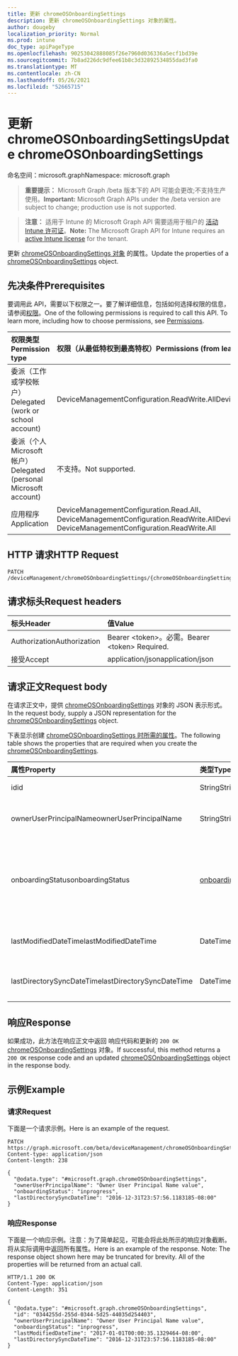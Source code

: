 ```yaml
---
title: 更新 chromeOSOnboardingSettings
description: 更新 chromeOSOnboardingSettings 对象的属性。
author: dougeby
localization_priority: Normal
ms.prod: intune
doc_type: apiPageType
ms.openlocfilehash: 90253042888085f26e7960d036336a5ecf1bd39e
ms.sourcegitcommit: 7b8ad226dc9dfee61b8c3d32892534855dad3fa0
ms.translationtype: MT
ms.contentlocale: zh-CN
ms.lasthandoff: 05/26/2021
ms.locfileid: "52665715"
---
```

# <a name="update-chromeosonboardingsettings"></a><span data-ttu-id="09bdf-103">更新 chromeOSOnboardingSettings</span><span class="sxs-lookup"><span data-stu-id="09bdf-103">Update chromeOSOnboardingSettings</span></span>

<span data-ttu-id="09bdf-104">命名空间：microsoft.graph</span><span class="sxs-lookup"><span data-stu-id="09bdf-104">Namespace: microsoft.graph</span></span>

> <span data-ttu-id="09bdf-105">**重要提示：** Microsoft Graph /beta 版本下的 API 可能会更改;不支持生产使用。</span><span class="sxs-lookup"><span data-stu-id="09bdf-105">**Important:** Microsoft Graph APIs under the /beta version are subject to change; production use is not supported.</span></span>

> <span data-ttu-id="09bdf-106">**注意：** 适用于 Intune 的 Microsoft Graph API 需要适用于租户的 [活动 Intune 许可证](https://go.microsoft.com/fwlink/?linkid=839381)。</span><span class="sxs-lookup"><span data-stu-id="09bdf-106">**Note:** The Microsoft Graph API for Intune requires an [active Intune license](https://go.microsoft.com/fwlink/?linkid=839381) for the tenant.</span></span>

<span data-ttu-id="09bdf-107">更新 [chromeOSOnboardingSettings 对象](../resources/intune-chromebooksync-chromeosonboardingsettings.md) 的属性。</span><span class="sxs-lookup"><span data-stu-id="09bdf-107">Update the properties of a [chromeOSOnboardingSettings](../resources/intune-chromebooksync-chromeosonboardingsettings.md) object.</span></span>

## <a name="prerequisites"></a><span data-ttu-id="09bdf-108">先决条件</span><span class="sxs-lookup"><span data-stu-id="09bdf-108">Prerequisites</span></span>
<span data-ttu-id="09bdf-p101">要调用此 API，需要以下权限之一。要了解详细信息，包括如何选择权限的信息，请参阅[权限](/graph/permissions-reference)。</span><span class="sxs-lookup"><span data-stu-id="09bdf-p101">One of the following permissions is required to call this API. To learn more, including how to choose permissions, see [Permissions](/graph/permissions-reference).</span></span>

|<span data-ttu-id="09bdf-111">权限类型</span><span class="sxs-lookup"><span data-stu-id="09bdf-111">Permission type</span></span>|<span data-ttu-id="09bdf-112">权限（从最低特权到最高特权）</span><span class="sxs-lookup"><span data-stu-id="09bdf-112">Permissions (from least to most privileged)</span></span>|
|:---|:---|
|<span data-ttu-id="09bdf-113">委派（工作或学校帐户）</span><span class="sxs-lookup"><span data-stu-id="09bdf-113">Delegated (work or school account)</span></span>|<span data-ttu-id="09bdf-114">DeviceManagementConfiguration.ReadWrite.All</span><span class="sxs-lookup"><span data-stu-id="09bdf-114">DeviceManagementConfiguration.ReadWrite.All</span></span>|
|<span data-ttu-id="09bdf-115">委派（个人 Microsoft 帐户）</span><span class="sxs-lookup"><span data-stu-id="09bdf-115">Delegated (personal Microsoft account)</span></span>|<span data-ttu-id="09bdf-116">不支持。</span><span class="sxs-lookup"><span data-stu-id="09bdf-116">Not supported.</span></span>|
|<span data-ttu-id="09bdf-117">应用程序</span><span class="sxs-lookup"><span data-stu-id="09bdf-117">Application</span></span>|<span data-ttu-id="09bdf-118">DeviceManagementConfiguration.Read.All、DeviceManagementConfiguration.ReadWrite.All</span><span class="sxs-lookup"><span data-stu-id="09bdf-118">DeviceManagementConfiguration.Read.All, DeviceManagementConfiguration.ReadWrite.All</span></span>|

## <a name="http-request"></a><span data-ttu-id="09bdf-119">HTTP 请求</span><span class="sxs-lookup"><span data-stu-id="09bdf-119">HTTP Request</span></span>
<!-- {
  "blockType": "ignored"
}
-->
``` http
PATCH /deviceManagement/chromeOSOnboardingSettings/{chromeOSOnboardingSettingsId}
```

## <a name="request-headers"></a><span data-ttu-id="09bdf-120">请求标头</span><span class="sxs-lookup"><span data-stu-id="09bdf-120">Request headers</span></span>
|<span data-ttu-id="09bdf-121">标头</span><span class="sxs-lookup"><span data-stu-id="09bdf-121">Header</span></span>|<span data-ttu-id="09bdf-122">值</span><span class="sxs-lookup"><span data-stu-id="09bdf-122">Value</span></span>|
|:---|:---|
|<span data-ttu-id="09bdf-123">Authorization</span><span class="sxs-lookup"><span data-stu-id="09bdf-123">Authorization</span></span>|<span data-ttu-id="09bdf-124">Bearer &lt;token&gt;。必需。</span><span class="sxs-lookup"><span data-stu-id="09bdf-124">Bearer &lt;token&gt; Required.</span></span>|
|<span data-ttu-id="09bdf-125">接受</span><span class="sxs-lookup"><span data-stu-id="09bdf-125">Accept</span></span>|<span data-ttu-id="09bdf-126">application/json</span><span class="sxs-lookup"><span data-stu-id="09bdf-126">application/json</span></span>|

## <a name="request-body"></a><span data-ttu-id="09bdf-127">请求正文</span><span class="sxs-lookup"><span data-stu-id="09bdf-127">Request body</span></span>
<span data-ttu-id="09bdf-128">在请求正文中，提供 [chromeOSOnboardingSettings](../resources/intune-chromebooksync-chromeosonboardingsettings.md) 对象的 JSON 表示形式。</span><span class="sxs-lookup"><span data-stu-id="09bdf-128">In the request body, supply a JSON representation for the [chromeOSOnboardingSettings](../resources/intune-chromebooksync-chromeosonboardingsettings.md) object.</span></span>

<span data-ttu-id="09bdf-129">下表显示创建 [chromeOSOnboardingSettings 时所需的属性](../resources/intune-chromebooksync-chromeosonboardingsettings.md)。</span><span class="sxs-lookup"><span data-stu-id="09bdf-129">The following table shows the properties that are required when you create the [chromeOSOnboardingSettings](../resources/intune-chromebooksync-chromeosonboardingsettings.md).</span></span>

|<span data-ttu-id="09bdf-130">属性</span><span class="sxs-lookup"><span data-stu-id="09bdf-130">Property</span></span>|<span data-ttu-id="09bdf-131">类型</span><span class="sxs-lookup"><span data-stu-id="09bdf-131">Type</span></span>|<span data-ttu-id="09bdf-132">说明</span><span class="sxs-lookup"><span data-stu-id="09bdf-132">Description</span></span>|
|:---|:---|:---|
|<span data-ttu-id="09bdf-133">id</span><span class="sxs-lookup"><span data-stu-id="09bdf-133">id</span></span>|<span data-ttu-id="09bdf-134">String</span><span class="sxs-lookup"><span data-stu-id="09bdf-134">String</span></span>|<span data-ttu-id="09bdf-135">ChromebookTenant 的 ID</span><span class="sxs-lookup"><span data-stu-id="09bdf-135">The ChromebookTenant's Id</span></span>|
|<span data-ttu-id="09bdf-136">ownerUserPrincipalName</span><span class="sxs-lookup"><span data-stu-id="09bdf-136">ownerUserPrincipalName</span></span>|<span data-ttu-id="09bdf-137">String</span><span class="sxs-lookup"><span data-stu-id="09bdf-137">String</span></span>|<span data-ttu-id="09bdf-138">ChromebookTenant 的 OwnerUserPrincipalName</span><span class="sxs-lookup"><span data-stu-id="09bdf-138">The ChromebookTenant's OwnerUserPrincipalName</span></span>|
|<span data-ttu-id="09bdf-139">onboardingStatus</span><span class="sxs-lookup"><span data-stu-id="09bdf-139">onboardingStatus</span></span>|[<span data-ttu-id="09bdf-140">onboardingStatus</span><span class="sxs-lookup"><span data-stu-id="09bdf-140">onboardingStatus</span></span>](../resources/intune-chromebooksync-onboardingstatus.md)|<span data-ttu-id="09bdf-141">ChromebookTenant 的 OnboardingStatus。</span><span class="sxs-lookup"><span data-stu-id="09bdf-141">The ChromebookTenant's OnboardingStatus.</span></span> <span data-ttu-id="09bdf-142">可取值为：`unknown`、`inprogress`、`onboarded`、`failed`。</span><span class="sxs-lookup"><span data-stu-id="09bdf-142">Possible values are: `unknown`, `inprogress`, `onboarded`, `failed`.</span></span>|
|<span data-ttu-id="09bdf-143">lastModifiedDateTime</span><span class="sxs-lookup"><span data-stu-id="09bdf-143">lastModifiedDateTime</span></span>|<span data-ttu-id="09bdf-144">DateTimeOffset</span><span class="sxs-lookup"><span data-stu-id="09bdf-144">DateTimeOffset</span></span>|<span data-ttu-id="09bdf-145">ChromebookTenant 的 LastModifiedDateTime</span><span class="sxs-lookup"><span data-stu-id="09bdf-145">The ChromebookTenant's LastModifiedDateTime</span></span>|
|<span data-ttu-id="09bdf-146">lastDirectorySyncDateTime</span><span class="sxs-lookup"><span data-stu-id="09bdf-146">lastDirectorySyncDateTime</span></span>|<span data-ttu-id="09bdf-147">DateTimeOffset</span><span class="sxs-lookup"><span data-stu-id="09bdf-147">DateTimeOffset</span></span>|<span data-ttu-id="09bdf-148">ChromebookTenant 的 LastDirectorySyncDateTime</span><span class="sxs-lookup"><span data-stu-id="09bdf-148">The ChromebookTenant's LastDirectorySyncDateTime</span></span>|



## <a name="response"></a><span data-ttu-id="09bdf-149">响应</span><span class="sxs-lookup"><span data-stu-id="09bdf-149">Response</span></span>
<span data-ttu-id="09bdf-150">如果成功，此方法在响应正文中返回 响应代码和更新的 `200 OK` [chromeOSOnboardingSettings](../resources/intune-chromebooksync-chromeosonboardingsettings.md) 对象。</span><span class="sxs-lookup"><span data-stu-id="09bdf-150">If successful, this method returns a `200 OK` response code and an updated [chromeOSOnboardingSettings](../resources/intune-chromebooksync-chromeosonboardingsettings.md) object in the response body.</span></span>

## <a name="example"></a><span data-ttu-id="09bdf-151">示例</span><span class="sxs-lookup"><span data-stu-id="09bdf-151">Example</span></span>

### <a name="request"></a><span data-ttu-id="09bdf-152">请求</span><span class="sxs-lookup"><span data-stu-id="09bdf-152">Request</span></span>
<span data-ttu-id="09bdf-153">下面是一个请求示例。</span><span class="sxs-lookup"><span data-stu-id="09bdf-153">Here is an example of the request.</span></span>
``` http
PATCH https://graph.microsoft.com/beta/deviceManagement/chromeOSOnboardingSettings/{chromeOSOnboardingSettingsId}
Content-type: application/json
Content-length: 238

{
  "@odata.type": "#microsoft.graph.chromeOSOnboardingSettings",
  "ownerUserPrincipalName": "Owner User Principal Name value",
  "onboardingStatus": "inprogress",
  "lastDirectorySyncDateTime": "2016-12-31T23:57:56.1183185-08:00"
}
```

### <a name="response"></a><span data-ttu-id="09bdf-154">响应</span><span class="sxs-lookup"><span data-stu-id="09bdf-154">Response</span></span>
<span data-ttu-id="09bdf-p103">下面是一个响应示例。注意：为了简单起见，可能会将此处所示的响应对象截断。将从实际调用中返回所有属性。</span><span class="sxs-lookup"><span data-stu-id="09bdf-p103">Here is an example of the response. Note: The response object shown here may be truncated for brevity. All of the properties will be returned from an actual call.</span></span>
``` http
HTTP/1.1 200 OK
Content-Type: application/json
Content-Length: 351

{
  "@odata.type": "#microsoft.graph.chromeOSOnboardingSettings",
  "id": "0344255d-255d-0344-5d25-44035d254403",
  "ownerUserPrincipalName": "Owner User Principal Name value",
  "onboardingStatus": "inprogress",
  "lastModifiedDateTime": "2017-01-01T00:00:35.1329464-08:00",
  "lastDirectorySyncDateTime": "2016-12-31T23:57:56.1183185-08:00"
}
```




